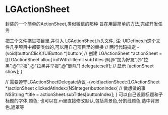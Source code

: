 # LGActionSheet
封装的一个简单的ActionSheet,类似微信的那种 旨在用最简单的方法,完成开发任务

把三个文件拖进项目里,并引入 LGActionSheet.h头文件, 
注: UIDefines.h这个文件几乎项目中都要类似的,可以用自己项目里的替换 
// 两行代码搞定
-(void)buttonClicK:(UIButton *)button{ 
  // 创建 
  LGActionSheet *actionSheet = [[LGActionSheet alloc] initWithTitle:nil subTitles:@[@"加为好友",@"拉黑",@"举报",@"拉黑并举报",@"删除"] delegate:self]; 
  // 显示 
  [actionSheet show];
}

// 需要遵守LGActionSheetDelegate协议
-(void)actionSheet:(LGActionSheet *)actionSheet clickedAtIndex:(NSInteger)buttonIndex{ 
  // 做想做的事 
  NSString *title = actionSheet.subTitles[buttonIndex]; 
}
可以自己设置标题和子标题的字体,颜色; 也可以在.m里直接修改默认,包括背景色,分割线颜色,选中背景色,遮罩等
